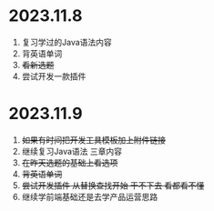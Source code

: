 # 2023.11.8

1. 复习学过的Java语法内容 
2. 背英语单词
3. ~~看新选题~~
4. 尝试开发一款插件

# 2023.11.9

1. ~~如果有时间把开发工具模板加上附件链接~~
1. 继续复习Java语法 三章内容
1. ~~在昨天选题的基础上看选项~~
1. ~~背英语单词~~
1. ~~尝试开发插件 从替换查找开始 干不下去 看都看不懂~~
1. 继续学前端基础还是去学产品运营思路

